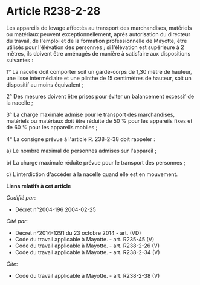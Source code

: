 # Article R238-2-28

Les appareils de levage affectés au transport des marchandises, matériels ou matériaux peuvent exceptionnellement, après
autorisation du directeur du travail, de l'emploi et de la formation professionnelle de Mayotte, être utilisés pour
l'élévation des personnes ; si l'élévation est supérieure à 2 mètres, ils doivent être aménagés de manière à satisfaire aux
dispositions suivantes : 

1° La nacelle doit comporter soit un garde-corps de 1,30 mètre de hauteur, une lisse intermédiaire et une plinthe de 15
centimètres de hauteur, soit un dispositif au moins équivalent ; 

2° Des mesures doivent être prises pour éviter un balancement excessif de la nacelle ; 

3° La charge maximale admise pour le transport des marchandises, matériels ou matériaux doit être réduite de 50 % pour les
appareils fixes et de 60 % pour les appareils mobiles ; 

4° La consigne prévue à l'article R. 238-2-38 doit rappeler : 

a) Le nombre maximal de personnes admises sur l'appareil ; 

b) La charge maximale réduite prévue pour le transport des personnes ; 

c) L'interdiction d'accéder à la nacelle quand elle est en mouvement.

**Liens relatifs à cet article**

_Codifié par_:

  - Décret n°2004-196 2004-02-25

_Cité par_:

  - Décret n°2014-1291 du 23 octobre 2014 - art. (VD)
  - Code du travail applicable à Mayotte. - art. R235-45 (V)
  - Code du travail applicable à Mayotte. - art. R238-2-26 (V)
  - Code du travail applicable à Mayotte. - art. R238-2-34 (V)

_Cite_:

  - Code du travail applicable à Mayotte. - art. R238-2-38 (V)
